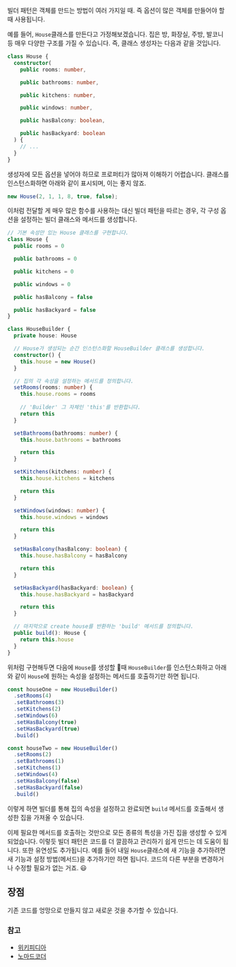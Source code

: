 빌더 패턴은 객체를 만드는 방법이 여러 가지일 때. 즉 옵션이 많은 객체를 만들어야 할 때 사용됩니다.

예를 들어, `House`클래스를 만든다고 가정해보겠습니다. 집은 방, 화장실, 주방, 발코니 등 매우 다양한 구조를 가질 수 있습니다. 즉, 클래스 생성자는 다음과 같을 것입니다.
```ts
class House {
  constructor(
    public rooms: number,

    public bathrooms: number,

    public kitchens: number,

    public windows: number,

    public hasBalcony: boolean,

    public hasBackyard: boolean
  ) {
    // ...
  }
}
```

생성자에 모든 옵션을 넣어야 하므로 프로퍼티가 많아져 이해하기 어렵습니다. 클래스를 인스턴스화하면 아래와 같이 표시되며, 이는 좋지 않죠.
```ts
new House(2, 1, 1, 8, true, false);
```

이처럼 전달할 게 매우 많은 함수를 사용하는 대신 빌더 패턴을 따르는 경우, 각 구성 옵션을 설정하는 빌더 클래스와 메서드를 생성합니다.
```ts
// 기본 속성만 있는 House 클래스를 구현합니다.
class House {
  public rooms = 0

  public bathrooms = 0

  public kitchens = 0

  public windows = 0

  public hasBalcony = false

  public hasBackyard = false
}

class HouseBuilder {
  private house: House

  // House가 생성되는 순간 인스턴스화할 HouseBuilder 클래스를 생성합니다.
  constructor() {
    this.house = new House()
  }

  // 집의 각 속성을 설정하는 메서드를 정의합니다.
  setRooms(rooms: number) {
    this.house.rooms = rooms
    
    // 'Builder' 그 자체인 'this'를 반환합니다.
    return this
  }

  setBathrooms(bathrooms: number) {
    this.house.bathrooms = bathrooms

    return this
  }

  setKitchens(kitchens: number) {
    this.house.kitchens = kitchens

    return this
  }

  setWindows(windows: number) {
    this.house.windows = windows

    return this
  }

  setHasBalcony(hasBalcony: boolean) {
    this.house.hasBalcony = hasBalcony

    return this
  }

  setHasBackyard(hasBackyard: boolean) {
    this.house.hasBackyard = hasBackyard

    return this
  }

  // 마지막으로 create house를 반환하는 'build' 메서드를 정의합니다. 
  public build(): House {
    return this.house
  }
}
```

위처럼 구현해두면 다음에 `House`를 생성할 때 `HouseBuilder`를 인스턴스화하고 아래와 같이 `House`에 원하는 속성을 설정하는 메서드를 호출하기만 하면 됩니다.
```ts
const houseOne = new HouseBuilder()
  .setRooms(4)
  .setBathrooms(3)
  .setKitchens(2)
  .setWindows(6)
  .setHasBalcony(true)
  .setHasBackyard(true)
  .build()

const houseTwo = new HouseBuilder()
  .setRooms(2)
  .setBathrooms(1)
  .setKitchens(1)
  .setWindows(4)
  .setHasBalcony(false)
  .setHasBackyard(false)
  .build()
```

이렇게 하면 빌더를 통해 집의 속성을 설정하고 완료되면 `build` 메서드를 호출해서 생성한 집을 가져올 수 있습니다.

이제 필요한 메서드를 호출하는 것만으로 모든 종류의 특성을 가진 집을 생성할 수 있게 되었습니다. 이렇듯 빌더 패턴은 코드를 더 깔끔하고 관리하기 쉽게 만드는 데 도움이 됩니다. 또한 유연성도 추가됩니다. 예를 들어 내일 `House`클래스에 새 기능을 추가하려면 새 기능과 설정 방법(메서드)을 추가하기만 하면 됩니다. 코드의 다른 부분을 변경하거나 수정할 필요가 없는 거죠. 😃

## 장점
기존 코드를 엉망으로 만들지 않고 새로운 것을 추가할 수 있습니다.

### 참고
- [위키피디아](https://ko.wikipedia.org/wiki/%EB%B9%8C%EB%8D%94_%ED%8C%A8%ED%84%B4)
- [노마드코더](https://www.youtube.com/watch?v=Pzy_MPfGixg&ab_channel=%EB%85%B8%EB%A7%88%EB%93%9C%EC%BD%94%EB%8D%94NomadCoders)